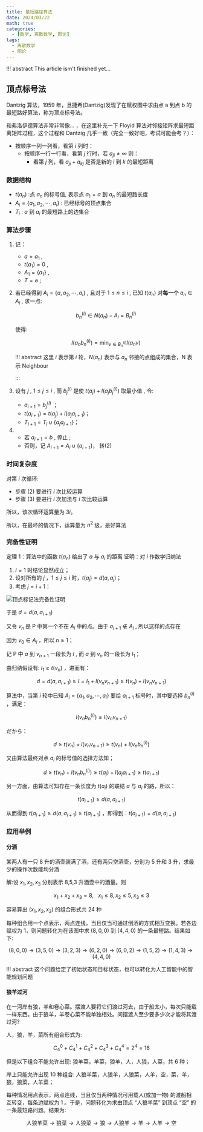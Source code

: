 ```yaml
---
title: 最短路径算法
date: 2024/03/22
math: true
categories:
  - [数学, 离散数学, 图论]
tags:
  - 离散数学
  - 图论
---
```


!!! abstract
    This article ism't finished yet...

## 顶点标号法

Dantzig 算法，1959 年，旦捷希(Dantzig)发现了在赋权图中求由点 a 到点 b 的最短路好算法，称为顶点标号法。

和弗洛伊德算法非常非常像... ，在这里补充一下 Floyid 算法对邻接矩阵求最短距离矩阵过程，这个过程和 Dantzig 几乎一致（完全一致好吧，考试可能会考？）：

- 按顺序一列一列看，看第 $i$ 列时：
  - 按顺序一行一行看，看第 $j$ 行时，若 $a_{ji}\neq\infty$ 则：
    - 看第 $j$ 列，看 $a_{ji}+a_{kj}$ 是否是新的 $i$ 到 $k$ 的最短距离

### 数据结构

- $t(a_n)$ :点 $a_n$ 的标号值, 表示点 $a_1=a$ 到 $a_n$ 的最短路长度
- $A_i =\{a_1,a_2,\cdots,a_i\}$ : 已经标号的顶点集合
- $T_i$ : $a$ 到 $a_i$ 的最短路上的边集合

### 算法步骤

1. 记：

   - $a=a_1$ ,
   - $t(a_1)=0$ ,
   - $A_1=\{a_1\}$ ,
   - $T=\varnothing$ ;

2. 若已经得到 $A_i=\{a,a_2,\cdots,a_i\}$ , 且对于 $1≤n\leq i$ , 已知 $t(a_n)$ 对**每一个** $a_n\in A_i$ , 求一点:

   $$
   b_n^{(i)}\in N(a_n)-A_i=B_n^{(i)}
   $$

   使得:

   $$
   l(a_n b_n^{(i)})=\min_{v\in B_n^{(i)}}l(a_n v)
   $$

   !!! abstract
       这里 $i$ 表示第 $i$ 轮，$N(a_n)$ 表示与 $a_n$ 邻接的点组成的集合，N 表示 Neighbour

   :::

3. 设有 $j$ , $1≤j\leq i$ , 而 $b_{j}^{(i)}$ 是使 $t(a_{j})+l(a_{j}b_{j}^{(i)})$ 取最小值 , 令:

   - $a_{i+1}=b_{j}^{(i)}$ ；
   - $t(a_{i+1})= t(a_{j})+l(a_{j}a_{i+1})$；
   - $T_{i+1}=T_i\cup\{a_{j}a_{i+1}\}$；

4. - 若 $a_{i+1}=b$ , 停止 ;
   - 否则，记 $A_{i+1}=A_i\cup\{a_{i+1}\}$， 转(2)

### 时间复杂度

对第 $i$ 次循环:

- 步骤 (2) 要进行 $i$ 次比较运算
- 步骤 (3) 要进行 $i$ 次加法与 $i$ 次比较运算

所以，该次循环运算量为 $3i$。

所以，在最坏的情况下，运算量为 $n^2$ 级，是好算法

### 完备性证明

定理 1：算法中的函数 $t(a_n)$ 给出了 $a$ 与 $a_i$ 的距离
证明：对 $i$ 作数学归纳法

1. $i=1$ 时结论显然成立；
2. 设对所有的 $j$ ，$1\leq j\leq i$ 时，$t(a_j)= d(a,a_j)$；
3. 考虑 $j=i+1$：

![顶点标记法完备性证明](../../assets/math/discrete-math/graph/shortest-path-algorithms/顶点标记法完备性证明.png)

于是 $d=d(a,a_{i+1})$

又令 $v_n$ 是 P 中第一个不在 $A_{i}$ 中的点。由于 $a_{i+1} \notin A_{i}$ , 所以这样的点存在

因为 $v_0\in A_{i}$ ，所以 $n\geq 1$；

记 P 中 $a$ 到 $v_{n+1}$ 一段长为 $l$ , 而 $a$ 到 $v_{n}$ 的一段长为 $l_1$；

由归纳假设有: $l_1\geq t(v_{n})$ ，进而有：

$$
d=d(a,a_{i+1})\geq l=l_1+l(v_{n}v_{n+1})\geq t(v_{n})+l(v_{n}v_{n+1})
$$

算法中，当第 $i$ 轮中已知 $A_{i}=\{a_1,a_2,\cdots,a_{i}\}$ 要给 $a_{i+1}$ 标号时，其中要选择 $b_{n}^{(i)}$ ，满足：

$$
l(v_{n}b_{n}^{(i)})\leq l(v_{n}v_{n+1})
$$

だから：

$$
d\geq t(v_{n})+l(v_{n}v_{n+1})\geq t(v_{n})+l(v_{n}b_{n}^{(i)})
$$

又由算法最终对点 $a_i$ 的标号值的选择方法知；

$$
d\geq t(v_{n})+l(v_{n}b_{n}^{(i)})\geq t(a_{j})+l(a_{j}a_{i+1})\geq t(a_{i+1})
$$

另一方面，由算法可知存在一条长度为 $t(a_i)$ 的联结 $a$ 与 $a_i$ 的路，所以：

$$
t(a_{i+1})\geq d(a,a_{i+1})
$$

从而得到 $t(a_{i+1})\geq d(a,a_{i+1})\geq t(a_{i+1})$ ，即得到：$t(a_{i+1})=d(a,a_{i+1})$

### 应用举例

#### 分酒

某两人有一只 8 升的酒壶装满了酒，还有两只空酒壶，分别为 5 升和 3 升，求最少的操作次数能均分酒

解:设 $x_1,x_2,x_3$ 分别表示 8,5,3 升酒壶中的酒量。则

$$
x_1+x_2+x_3=8,\ \ \ x_1≤8,x_2≤5,x_3≤3
$$

容易算出 $(x_1,x_2,x_3)$ 的组合形式共 24 种

每种组合用一个点表示，两点连线，当且仅当可通过倒酒的方式相互变换。若各边赋权为 1，则问题转化为在该图中求 $(8,0,0)$ 到 $(4,4,0)$ 的一条最短路。结果如下:

$$
(8,0,0)\to(3,5,0)\to(3,2,3)\to(6,2,0)\to(6,0,2)\to(1,5,2)\to(1,4,3)\to(4,4,0)
$$

!!! abstract
    这个问题给定了初始状态和目标状态，也可以转化为人工智能中的智能规划问题

#### 狼羊过河

在一河岸有狼，羊和卷心菜。摆渡人要将它们渡过河去，由于船太小，每次只能载一样东西。由于狼羊，羊卷心菜不能单独相处。问摆渡人至少要多少次才能将其渡过河?

人，狼，羊，菜所有组合形式为:

$$
C_4^0+C_4^1+C_4^2+C_4^3+C_4^4=2^4=16
$$

但是以下组合不能允许出现: 狼羊菜，羊菜，狼羊，人，人狼，人菜，共 6 种；

岸上只能允许出现 10 种组合: 人狼羊菜，人狼羊，人狼菜，人羊，空，菜，羊，狼，狼菜，人羊菜；

每种情况用点表示，两点连线，当且仅当两种情况可用载人(或加一物) 的渡船相互转变，每条边赋权为 1 。于是，问题转化为求由顶点 “人狼羊菜” 到顶点 “空” 的一条最短路问题。结果为:

$$
\text{人狼羊菜}\to\text{狼菜}\to\text{人狼菜}\to\text{狼}\to\text{人狼羊}\to\text{羊}\to\text{人羊}\to\text{空}
$$
